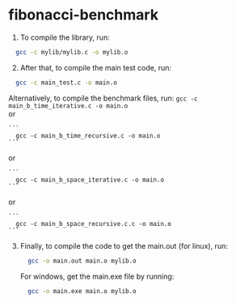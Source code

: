 # fibonacci-benchmark

1. To compile the library, run:
  ```sh
    gcc -c mylib/mylib.c -o mylib.o
  ```
 
2. After that, to compile the main test code, run:
  ```sh
    gcc -c main_test.c -o main.o
  ```
  
   Alternatively, to compile the benchmark files, run:
    ```
      gcc -c main_b_time_iterative.c -o main.o
    ```   
   or
   
    ```
      gcc -c main_b_time_recursive.c -o main.o
    ```
   or
   
    ```
      gcc -c main_b_space_iterative.c -o main.o
    ```
   or
   
    ```
      gcc -c main_b_space_recursive.c.c -o main.o
    ```

3. Finally, to compile the code to get the main.out (for linux), run:
     ```sh
       gcc -o main.out main.o mylib.o
     ```

   For windows, get the main.exe file by running:
     ```sh
       gcc -o main.exe main.o mylib.o
     ```
